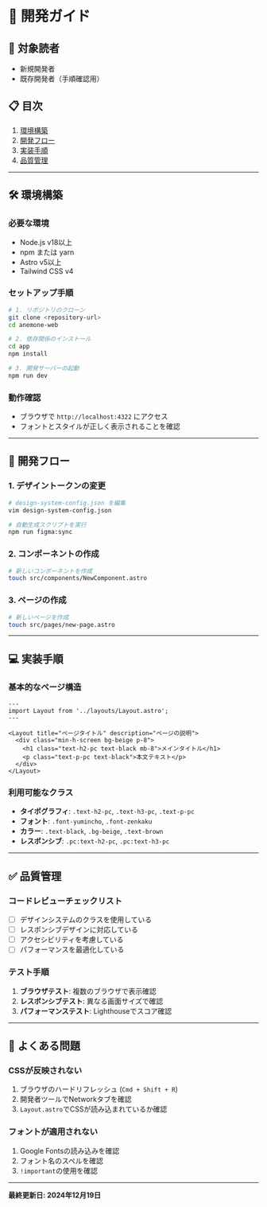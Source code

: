 # 🚀 開発ガイド

## 🎯 対象読者
- 新規開発者
- 既存開発者（手順確認用）

## 📋 目次
1. [環境構築](#環境構築)
2. [開発フロー](#開発フロー)
3. [実装手順](#実装手順)
4. [品質管理](#品質管理)

---

## 🛠️ 環境構築

### 必要な環境
- Node.js v18以上
- npm または yarn
- Astro v5以上
- Tailwind CSS v4

### セットアップ手順
```bash
# 1. リポジトリのクローン
git clone <repository-url>
cd anemone-web

# 2. 依存関係のインストール
cd app
npm install

# 3. 開発サーバーの起動
npm run dev
```

### 動作確認
- ブラウザで `http://localhost:4322` にアクセス
- フォントとスタイルが正しく表示されることを確認

---

## 🔄 開発フロー

### 1. デザイントークンの変更
```bash
# design-system-config.json を編集
vim design-system-config.json

# 自動生成スクリプトを実行
npm run figma:sync
```

### 2. コンポーネントの作成
```bash
# 新しいコンポーネントを作成
touch src/components/NewComponent.astro
```

### 3. ページの作成
```bash
# 新しいページを作成
touch src/pages/new-page.astro
```

---

## 💻 実装手順

### 基本的なページ構造
```astro
---
import Layout from '../layouts/Layout.astro';
---

<Layout title="ページタイトル" description="ページの説明">
  <div class="min-h-screen bg-beige p-8">
    <h1 class="text-h2-pc text-black mb-8">メインタイトル</h1>
    <p class="text-p-pc text-black">本文テキスト</p>
  </div>
</Layout>
```

### 利用可能なクラス
- **タイポグラフィ**: `.text-h2-pc`, `.text-h3-pc`, `.text-p-pc`
- **フォント**: `.font-yumincho`, `.font-zenkaku`
- **カラー**: `.text-black`, `.bg-beige`, `.text-brown`
- **レスポンシブ**: `.pc:text-h2-pc`, `.pc:text-h3-pc`

---

## ✅ 品質管理

### コードレビューチェックリスト
- [ ] デザインシステムのクラスを使用している
- [ ] レスポンシブデザインに対応している
- [ ] アクセシビリティを考慮している
- [ ] パフォーマンスを最適化している

### テスト手順
1. **ブラウザテスト**: 複数のブラウザで表示確認
2. **レスポンシブテスト**: 異なる画面サイズで確認
3. **パフォーマンステスト**: Lighthouseでスコア確認

---

## 🚨 よくある問題

### CSSが反映されない
1. ブラウザのハードリフレッシュ (`Cmd + Shift + R`)
2. 開発者ツールでNetworkタブを確認
3. `Layout.astro`でCSSが読み込まれているか確認

### フォントが適用されない
1. Google Fontsの読み込みを確認
2. フォント名のスペルを確認
3. `!important`の使用を確認

---

**最終更新日: 2024年12月19日**
